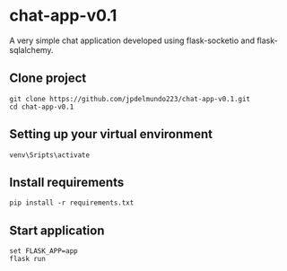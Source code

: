 # chat-app-v0.1
A very simple chat application developed using flask-socketio and flask-sqlalchemy.

## Clone project
```
git clone https://github.com/jpdelmundo223/chat-app-v0.1.git
cd chat-app-v0.1
```

## Setting up your virtual environment
```
venv\Sripts\activate
```

## Install requirements
```
pip install -r requirements.txt
```

## Start application
```
set FLASK_APP=app
flask run
```
